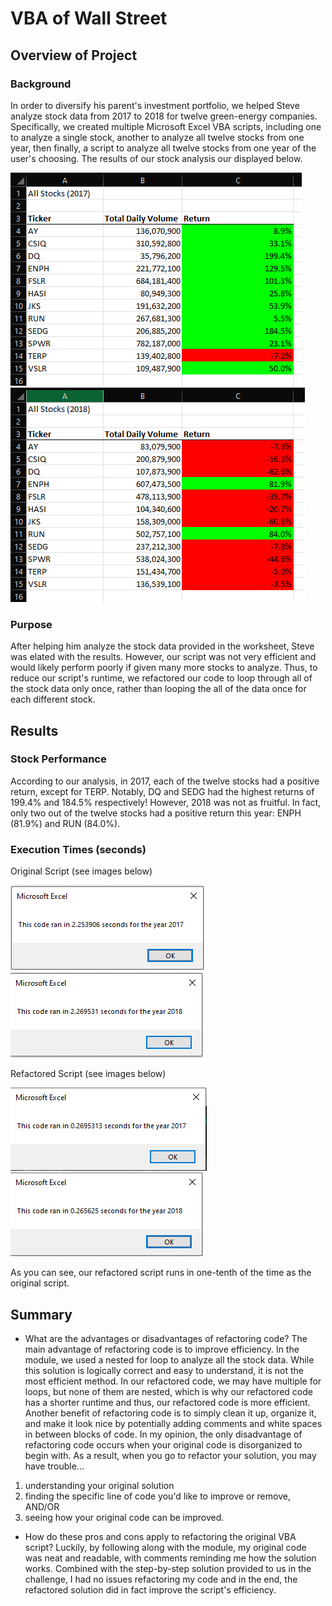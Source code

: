 # VBA of Wall Street

## Overview of Project

### Background
In order to diversify his parent's investment portfolio, we helped Steve analyze stock data from 2017 to 2018 for twelve green-energy companies. Specifically, we created multiple Microsoft Excel VBA scripts, including one to analyze a single stock, another to analyze all twelve stocks from one year, then finally, a script to analyze all twelve stocks from one year of the user's choosing. The results of our stock analysis our displayed below. 

![Stock Analysis 2017](https://github.com/dharlerjr/stock-analysis/blob/main/Stock_data_2017.PNG)
![Stock Analysis 2018](https://github.com/dharlerjr/stock-analysis/blob/main/Stock_data_2018.PNG)

### Purpose
After helping him analyze the stock data provided in the worksheet, Steve was elated with the results. However, our script was not very efficient and would likely perform poorly if given many more stocks to analyze. Thus, to reduce our script's runtime, we refactored our code to loop through all of the stock data only once, rather than looping the all of the data once for each different stock.

## Results

### Stock Performance
According to our analysis, in 2017, each of the twelve stocks had a positive return, except for TERP. Notably, DQ and SEDG had the highest returns of 199.4% and 184.5% respectively! However, 2018 was not as fruitful. In fact, only two out of the twelve stocks had a positive return this year: ENPH (81.9%) and RUN (84.0%). 

### Execution Times (seconds)
Original Script (see images below)

![Original Script Runtime 2017](https://github.com/dharlerjr/stock-analysis/blob/main/green_stocks_2017.PNG)
![Original Script Runtime 2018](https://github.com/dharlerjr/stock-analysis/blob/main/green_stocks_2018.PNG)

Refactored Script (see images below)

![Refactored Script Runtime 2017](https://github.com/dharlerjr/stock-analysis/blob/main/VBA_Challenge_2017.PNG)
![Refactored Script Runtime 2018](https://github.com/dharlerjr/stock-analysis/blob/main/VBA_Challenge_2018.PNG)

As you can see, our refactored script runs in one-tenth of the time as the original script.

## Summary

- What are the advantages or disadvantages of refactoring code?
The main advantage of refactoring code is to improve efficiency. In the module, we used a nested for loop to analyze all the stock data. While this solution is logically correct and easy to understand, it is not the most efficient method. In our refactored code, we may have multiple for loops, but none of them are nested, which is why our refactored code has a shorter runtime and thus, our refactored code is more efficient. Another benefit of refactoring code is to simply clean it up, organize it, and make it look nice by potentially adding comments and white spaces in between blocks of code. In my opinion, the only disadvantage of refactoring code occurs when your original code is disorganized to begin with. As a result, when you go to refactor your solution, you may have trouble...
1. understanding your original solution
2. finding the specific line of code you'd like to improve or remove, AND/OR
3. seeing how your original code can be improved.

- How do these pros and cons apply to refactoring the original VBA script?
Luckily, by following along with the module, my original code was neat and readable, with comments reminding me how the solution works. Combined with the step-by-step solution provided to us in the challenge, I had no issues refactoring my code and in the end, the refactored solution did in fact improve the script's efficiency.
